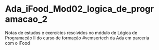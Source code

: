 # Ada_iFood_Mod02_logica_de_programacao_2
Notas de estudos e exercícios resolvidos no módulo de Lógica de Programação II do curso de formação #vemsertech da Ada em parceria com o iFood
